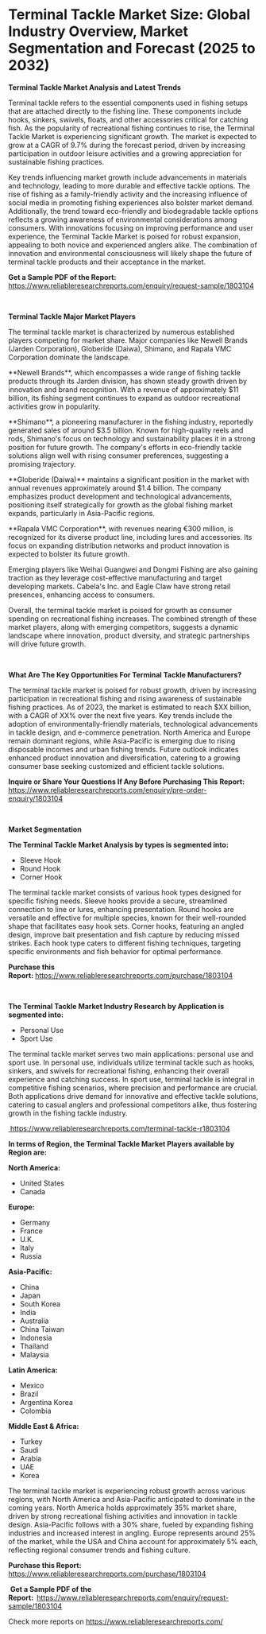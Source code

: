 <p><h1>Terminal Tackle Market Size: Global Industry Overview, Market Segmentation and Forecast (2025 to 2032)</h1></p><p><strong>Terminal Tackle Market Analysis and Latest Trends</strong></p>
<p><p>Terminal tackle refers to the essential components used in fishing setups that are attached directly to the fishing line. These components include hooks, sinkers, swivels, floats, and other accessories critical for catching fish. As the popularity of recreational fishing continues to rise, the Terminal Tackle Market is experiencing significant growth. The market is expected to grow at a CAGR of 9.7% during the forecast period, driven by increasing participation in outdoor leisure activities and a growing appreciation for sustainable fishing practices.</p><p>Key trends influencing market growth include advancements in materials and technology, leading to more durable and effective tackle options. The rise of fishing as a family-friendly activity and the increasing influence of social media in promoting fishing experiences also bolster market demand. Additionally, the trend toward eco-friendly and biodegradable tackle options reflects a growing awareness of environmental considerations among consumers. With innovations focusing on improving performance and user experience, the Terminal Tackle Market is poised for robust expansion, appealing to both novice and experienced anglers alike. The combination of innovation and environmental consciousness will likely shape the future of terminal tackle products and their acceptance in the market.</p></p>
<p><strong>Get a Sample PDF of the Report:&nbsp;</strong> <a href="https://www.reliableresearchreports.com/enquiry/request-sample/1803104?utm_campaign=2203&utm_medium=2&utm_source=Github&utm_content=ia&utm_term=04042025&utm_id=terminal-tackle">https://www.reliableresearchreports.com/enquiry/request-sample/1803104</a></p>
<p>&nbsp;</p>
<p><strong>Terminal Tackle Major Market Players</strong></p>
<p><p>The terminal tackle market is characterized by numerous established players competing for market share. Major companies like Newell Brands (Jarden Corporation), Globeride (Daiwa), Shimano, and Rapala VMC Corporation dominate the landscape.</p><p>**Newell Brands**, which encompasses a wide range of fishing tackle products through its Jarden division, has shown steady growth driven by innovation and brand recognition. With a revenue of approximately $11 billion, its fishing segment continues to expand as outdoor recreational activities grow in popularity.</p><p>**Shimano**, a pioneering manufacturer in the fishing industry, reportedly generated sales of around $3.5 billion. Known for high-quality reels and rods, Shimano's focus on technology and sustainability places it in a strong position for future growth. The company's efforts in eco-friendly tackle solutions align well with rising consumer preferences, suggesting a promising trajectory.</p><p>**Globeride (Daiwa)** maintains a significant position in the market with annual revenues approximately around $1.4 billion. The company emphasizes product development and technological advancements, positioning itself strategically for growth as the global fishing market expands, particularly in Asia-Pacific regions.</p><p>**Rapala VMC Corporation**, with revenues nearing €300 million, is recognized for its diverse product line, including lures and accessories. Its focus on expanding distribution networks and product innovation is expected to bolster its future growth.</p><p>Emerging players like Weihai Guangwei and Dongmi Fishing are also gaining traction as they leverage cost-effective manufacturing and target developing markets. Cabela's Inc. and Eagle Claw have strong retail presences, enhancing access to consumers.</p><p>Overall, the terminal tackle market is poised for growth as consumer spending on recreational fishing increases. The combined strength of these market players, along with emerging competitors, suggests a dynamic landscape where innovation, product diversity, and strategic partnerships will drive future growth.</p></p>
<p>&nbsp;</p>
<p><strong>What Are The Key Opportunities For Terminal Tackle Manufacturers?</strong></p>
<p><p>The terminal tackle market is poised for robust growth, driven by increasing participation in recreational fishing and rising awareness of sustainable fishing practices. As of 2023, the market is estimated to reach $XX billion, with a CAGR of XX% over the next five years. Key trends include the adoption of environmentally-friendly materials, technological advancements in tackle design, and e-commerce penetration. North America and Europe remain dominant regions, while Asia-Pacific is emerging due to rising disposable incomes and urban fishing trends. Future outlook indicates enhanced product innovation and diversification, catering to a growing consumer base seeking customized and efficient tackle solutions.</p></p>
<p><strong>Inquire or Share Your Questions If Any Before Purchasing This Report:</strong> <a href="https://www.reliableresearchreports.com/enquiry/pre-order-enquiry/1803104?utm_campaign=2203&utm_medium=2&utm_source=Github&utm_content=ia&utm_term=04042025&utm_id=terminal-tackle">https://www.reliableresearchreports.com/enquiry/pre-order-enquiry/1803104</a></p>
<p>&nbsp;</p>
<p><strong>Market Segmentation</strong></p>
<p><strong>The Terminal Tackle Market Analysis by types is segmented into:</strong></p>
<p><ul><li>Sleeve Hook</li><li>Round Hook</li><li>Corner Hook</li></ul></p>
<p><p>The terminal tackle market consists of various hook types designed for specific fishing needs. Sleeve hooks provide a secure, streamlined connection to line or lures, enhancing presentation. Round hooks are versatile and effective for multiple species, known for their well-rounded shape that facilitates easy hook sets. Corner hooks, featuring an angled design, improve bait presentation and fish capture by reducing missed strikes. Each hook type caters to different fishing techniques, targeting specific environments and fish behavior for optimal performance.</p></p>
<p><strong>Purchase this Report:&nbsp;</strong><a href="https://www.reliableresearchreports.com/purchase/1803104?utm_campaign=2203&utm_medium=2&utm_source=Github&utm_content=ia&utm_term=04042025&utm_id=terminal-tackle">https://www.reliableresearchreports.com/purchase/1803104</a></p>
<p>&nbsp;</p>
<p><strong>The Terminal Tackle Market Industry Research by Application is segmented into:</strong></p>
<p><ul><li>Personal Use</li><li>Sport Use</li></ul></p>
<p><p>The terminal tackle market serves two main applications: personal use and sport use. In personal use, individuals utilize terminal tackle such as hooks, sinkers, and swivels for recreational fishing, enhancing their overall experience and catching success. In sport use, terminal tackle is integral in competitive fishing scenarios, where precision and performance are crucial. Both applications drive demand for innovative and effective tackle solutions, catering to casual anglers and professional competitors alike, thus fostering growth in the fishing tackle industry.</p></p>
<p><a href="https://www.reliableresearchreports.com/terminal-tackle-r1803104?utm_campaign=2203&utm_medium=2&utm_source=Github&utm_content=ia&utm_term=04042025&utm_id=terminal-tackle">&nbsp;https://www.reliableresearchreports.com/terminal-tackle-r1803104</a></p>
<p><strong>In terms of Region, the Terminal Tackle Market Players available by Region are:</strong></p>
<p>
    <p> <strong> North America: </strong>
        <ul>
            <li>United States</li>
            <li>Canada</li>
        </ul>
        </p> 
    <p> <strong> Europe: </strong>
        <ul>
            <li>Germany</li>
            <li>France</li>
            <li>U.K.</li>
            <li>Italy</li>
            <li>Russia</li>
        </ul>
        </p> 
    <p> <strong> Asia-Pacific: </strong>
        <ul>
            <li>China</li>
            <li>Japan</li>
            <li>South Korea</li>
            <li>India</li>
            <li>Australia</li>
            <li>China Taiwan</li>
            <li>Indonesia</li>
            <li>Thailand</li>
            <li>Malaysia</li>
        </ul>
        </p> 
    <p> <strong> Latin America: </strong>
        <ul>
            <li>Mexico</li>
            <li>Brazil</li>
            <li>Argentina Korea</li>
            <li>Colombia</li>
        </ul>
        </p> 
    <p> <strong> Middle East & Africa: </strong>
        <ul>
            <li>Turkey</li>
            <li>Saudi</li>
            <li>Arabia</li>
            <li>UAE</li>
            <li>Korea</li>
        </ul>
    </p>
    </p>
<p><p>The terminal tackle market is experiencing robust growth across various regions, with North America and Asia-Pacific anticipated to dominate in the coming years. North America holds approximately 35% market share, driven by strong recreational fishing activities and innovation in tackle design. Asia-Pacific follows with a 30% share, fueled by expanding fishing industries and increased interest in angling. Europe represents around 25% of the market, while the USA and China account for approximately 5% each, reflecting regional consumer trends and fishing culture.</p></p>
<p><strong>Purchase this Report: </strong><a href="https://www.reliableresearchreports.com/purchase/1803104?utm_campaign=2203&utm_medium=2&utm_source=Github&utm_content=ia&utm_term=04042025&utm_id=terminal-tackle">https://www.reliableresearchreports.com/purchase/1803104</a></p>
<p>&nbsp;<strong>Get a Sample PDF of the Report:&nbsp;&nbsp;</strong><a href="https://www.reliableresearchreports.com/enquiry/request-sample/1803104?utm_campaign=2203&utm_medium=2&utm_source=Github&utm_content=ia&utm_term=04042025&utm_id=terminal-tackle">https://www.reliableresearchreports.com/enquiry/request-sample/1803104</a></p>
<p><strong></strong></p>
<p>Check more reports on <a href="https://www.reliableresearchreports.com/?utm_campaign=2203&utm_medium=2&utm_source=Github&utm_content=ia&utm_term=04042025&utm_id=terminal-tackle">https://www.reliableresearchreports.com/</a></p>